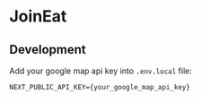 # JoinEat

## Development

Add your google map api key into `.env.local` file:

```text
NEXT_PUBLIC_API_KEY={your_google_map_api_key}
```
